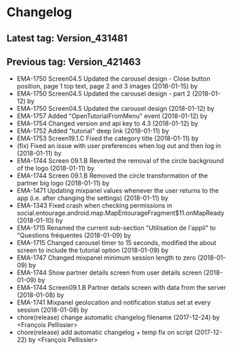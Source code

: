 # Changelog
## Latest tag: Version_431481
## Previous tag: Version_421463
* EMA-1750 Screen04.5 Updated the carousel design - Close button position, page 1 top text, page 2 and 3 images (2018-01-15) by <Mihai Ionescu>
* EMA-1750 Screen04.5 Updated the carousel design - part 2 (2018-01-12) by <Mihai Ionescu>
* EMA-1750 Screen04.5 Updated the carousel design (2018-01-12) by <Mihai Ionescu>
* EMA-1757 Added "OpenTutorialFromMenu" event (2018-01-12) by <Mihai Ionescu>
* EMA-1754 Changed version and api key to 4.3 (2018-01-12) by <Mihai Ionescu>
* EMA-1752 Added "tutorial" deep link (2018-01-11) by <Mihai Ionescu>
* EMA-1753 Screen19.1.C Fixed the category title (2018-01-11) by <Mihai Ionescu>
* (fix) Fixed an issue with user preferences when log out and then log in (2018-01-11) by <Mihai Ionescu>
* EMA-1744 Screen 09.1.B Reverted the removal of the circle background of the logo (2018-01-11) by <Mihai Ionescu>
* EMA-1744 Screen 09.1.B Removed the circle transformation of the partner big logo (2018-01-11) by <Mihai Ionescu>
* EMA-1471 Updating mixpanel values whenever the user returns to the app (i.e. after changing the settings) (2018-01-11) by <Mihai Ionescu>
* EMA-1343 Fixed crash when checking permissions in social.entourage.android.map.MapEntourageFragment$11.onMapReady (2018-01-10) by <Mihai Ionescu>
* EMA-1715 Renamed the current sub-section "Utilisation de l'appli" to "Questions fréquentes (2018-01-09) by <Mihai Ionescu>
* EMA-1715 Changed carousel timer to 15 seconds, modified the about screen to include the tutorial option (2018-01-09) by <Mihai Ionescu>
* EMA-1747 Changed mixpanel minimum session length to zero (2018-01-09) by <Mihai Ionescu>
* EMA-1744 Show partner details screen from user details screen (2018-01-09) by <Mihai Ionescu>
* EMA-1744 Screen09.1.B Partner details screen with data from the server (2018-01-08) by <Mihai Ionescu>
* EMA-1741 Mixpanel geolocation and notification status set at every session (2018-01-08) by <Mihai Ionescu>
* chore(release) change automatic changelog filename (2017-12-24) by <François Pellissier>
* chore(release) add automatic changelog + temp fix on script (2017-12-22) by <François Pellissier>
